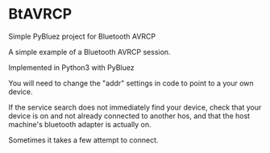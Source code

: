 # BtAVRCP
Simple PyBluez project for Bluetooth AVRCP 

A simple example of a Bluetooth AVRCP session.

Implemented in Python3 with PyBluez

You will need to change the "addr" settings in code to point to a your own device. 

If the service search does not immediately find your device, check that your device is on and not already connected to another hos, and that the host machine's bluetooth adapter is actually on.

Sometimes it takes a few attempt to connect.


